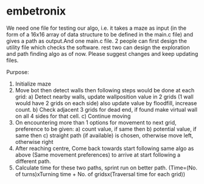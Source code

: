 # embetronix
We need one file for testing our algo, i.e. it takes a maze as input (in the form of a 16x16 array of data structure to be defined in the main.c file) and gives a path as output.And one main.c file.
2 people can first design the utility file which checks the software.
rest two can design the exploration and path finding algo as of now.
Please suggest changes and keep updating files.

Purpose:
1. Initialize maze    
2. Move bot then detect walls then following steps would be done at each grid:
    a) Detect nearby walls, update wallposition value in 2 grids (1 wall would have 2 grids on each side) also update value by floodfill,          increase count. 
    b) Check adjacent 3 grids for dead end, if found make virtual wall on all 4 sides for that cell.
    c) Continue moving
3. On encountering more than 1 options for movement to next grid, preference to be given:
    a) count value, if same then
    b) potential value, if same then
    c) straight path (if available) is chosen, otherwise move left, otherwise right
4. After reaching centre, Come back towards start following same algo as above (Same movement preferences) to arrive at start following a 
   different path.
5. Calculate time for these two paths, sprint run on better path.
   (Time=(No. of turns)xTurning time + No. of gridsx(Traversal time for each grid))
